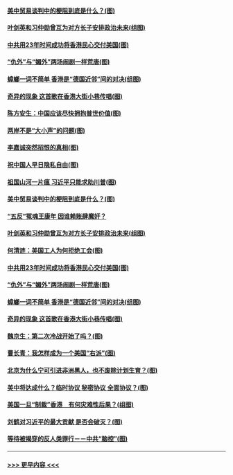 #### [美中贸易谈判中的梗阻到底是什么？(图)](../pages/p4/907791.md?t=09191122) 
#### [叶剑英和习仲勋曾互为对方长子安排政治未来(组图)](../pages/p4/907786.md?t=09191122) 
#### [中共用23年时间成功将香港民心交付美国(图)](../pages/p4/907698.md?t=09191122) 
#### [“仇外”与“媚外”两场闹剧一样荒唐(图)](../pages/p4/907689.md?t=09191122) 
#### [蟑螂一词不简单 香港是“德国近邻”间的对决(组图)](../pages/p4/907618.md?t=09191122) 
#### [奇异的现象 这首歌在香港大街小巷传唱(图)](../pages/p4/907583.md?t=09191122) 
#### [陈方安生：中国应该尽快拥抱普世价值(图)](../pages/p4/907826.md?t=09191122) 
#### [两岸不是“大小声”的问题(图)](../pages/p4/907825.md?t=09191122) 
#### [李嘉诚突然招恨的真相(图)](../pages/p4/907799.md?t=09191122) 
#### [祝中国人早日隐私自由(图)](../pages/p4/907797.md?t=09191122) 
#### [祖国山河一片瘟 习近平只能求助川普(图)](../pages/p4/907796.md?t=09191122) 
#### [美中贸易谈判中的梗阻到底是什么？(图)](../pages/p4/907791.md?t=09191122) 
#### [“五反”冤魂王康年 因谁赖账肆魔奸？](../pages/p4/907787.md?t=09191122) 
#### [叶剑英和习仲勋曾互为对方长子安排政治未来(组图)](../pages/p4/907786.md?t=09191122) 
#### [何清涟：美国工人为何拒绝工会(图)](../pages/p4/907701.md?t=09191122) 
#### [中共用23年时间成功将香港民心交付美国(图)](../pages/p4/907698.md?t=09191122) 
#### [“仇外”与“媚外”两场闹剧一样荒唐(图)](../pages/p4/907689.md?t=09191122) 
#### [蟑螂一词不简单 香港是“德国近邻”间的对决(组图)](../pages/p4/907618.md?t=09191122) 
#### [奇异的现象 这首歌在香港大街小巷传唱(图)](../pages/p4/907583.md?t=09191122) 
#### [魏京生：第二次冷战开始了吗？(图)](../pages/p4/907581.md?t=09191122) 
#### [曹长青：我怎样成为一个美国“右派”(图)](../pages/p4/907580.md?t=09191122) 
#### [北京为什么宁可引进非洲黑人，也不废除计划生育？(图)](../pages/p4/907577.md?t=09191122) 
#### [美中将达成什么？临时协议 秘密协议 全面协议？(图)](../pages/p4/907576.md?t=09191122) 
#### [美国一旦“制裁”香港　有何灾难性后果？(组图)](../pages/p4/907575.md?t=09191122) 
#### [刘鹤对习近平的最大贡献 是否会破灭？(图)](../pages/p4/907509.md?t=09191122) 
#### [等待被揭穿的反人类罪行－－中共“脑控”(图)](../pages/p4/907167.md?t=09191122) 

----
#### [ >>> 更早内容 <<< ](../indexes/p4-earlier.md)
